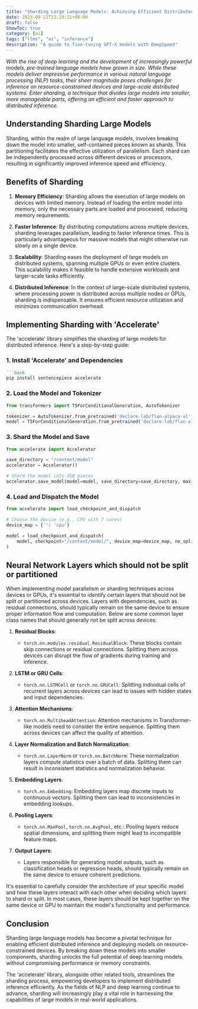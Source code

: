 ```yaml
---
title: "Sharding Large Language Models: Achieving Efficient Distributed Inference"
date: 2023-09-22T12:29:21+08:00
draft: false
ShowToc: true
category: [ai]
tags: ["llms", "ai", "inference"]
description: "A guide to fine-tuning GPT-X models with DeepSpeed"
---
```


*With the rise of deep learning and the development of increasingly powerful models, pre-trained language models have grown in size. While these models deliver impressive performance in various natural language processing (NLP) tasks, their sheer magnitude poses challenges for inference on resource-constrained devices and large-scale distributed systems. Enter sharding, a technique that divides large models into smaller, more manageable parts, offering an efficient and faster approach to distributed inference.*

## **Understanding Sharding Large Models**

Sharding, within the realm of large language models, involves breaking down the model into smaller, self-contained pieces known as shards. This partitioning facilitates the effective utilization of parallelism. Each shard can be independently processed across different devices or processors, resulting in significantly improved inference speed and efficiency.

## **Benefits of Sharding**

1. **Memory Efficiency**: Sharding allows the execution of large models on devices with limited memory. Instead of loading the entire model into memory, only the necessary parts are loaded and processed, reducing memory requirements.

2. **Faster Inference**: By distributing computations across multiple devices, sharding leverages parallelism, leading to faster inference times. This is particularly advantageous for massive models that might otherwise run slowly on a single device.

3. **Scalability**: Sharding eases the deployment of large models on distributed systems, spanning multiple GPUs or even entire clusters. This scalability makes it feasible to handle extensive workloads and larger-scale tasks efficiently.

4. **Distributed Inference**: In the context of large-scale distributed systems, where processing power is distributed across multiple nodes or GPUs, sharding is indispensable. It ensures efficient resource utilization and minimizes communication overhead.

## **Implementing Sharding with 'Accelerate'**

The 'accelerate' library simplifies the sharding of large models for distributed inference. Here's a step-by-step guide:

### **1. Install 'Accelerate' and Dependencies**

```markdown
```bash
pip install sentencepiece accelerate
```

### **2. Load the Model and Tokenizer**

```python
from transformers import T5ForConditionalGeneration, AutoTokenizer

tokenizer = AutoTokenizer.from_pretrained('declare-lab/flan-alpaca-xl')
model = T5ForConditionalGeneration.from_pretrained('declare-lab/flan-alpaca-xl')
```

### **3. Shard the Model and Save**

```python
from accelerate import Accelerator

save_directory = "/content/model"
accelerator = Accelerator()

# Shard the model into 2GB pieces
accelerator.save_model(model=model, save_directory=save_directory, max_shard_size="2GB")
```

### **4. Load and Dispatch the Model**

```python
from accelerate import load_checkpoint_and_dispatch

# Choose the device (e.g., CPU with 7 cores)
device_map = {'': 'cpu'}

model = load_checkpoint_and_dispatch(
    model, checkpoint="/content/model/", device_map=device_map, no_split_module_classes=['Block']
)
```

## Neural Network Layers which should not be split or partitioned

When implementing model parallelism or sharding techniques across devices or GPUs, it's essential to identify certain layers that should not be split or partitioned across devices. Layers with dependencies, such as residual connections, should typically remain on the same device to ensure proper information flow and computation. Below are some common layer class names that should generally not be split across devices:

1. **Residual Blocks**:
   - `torch.nn.modules.residual.ResidualBlock`: These blocks contain skip connections or residual connections. Splitting them across devices can disrupt the flow of gradients during training and inference.

2. **LSTM or GRU Cells**:
   - `torch.nn.LSTMCell` or `torch.nn.GRUCell`: Splitting individual cells of recurrent layers across devices can lead to issues with hidden states and input dependencies.

3. **Attention Mechanisms**:
   - `torch.nn.MultiheadAttention`: Attention mechanisms in Transformer-like models need to consider the entire sequence. Splitting them across devices can affect the quality of attention.

4. **Layer Normalization and Batch Normalization**:
   - `torch.nn.LayerNorm` or `torch.nn.BatchNorm`: These normalization layers compute statistics over a batch of data. Splitting them can result in inconsistent statistics and normalization behavior.

5. **Embedding Layers**:
   - `torch.nn.Embedding`: Embedding layers map discrete inputs to continuous vectors. Splitting them can lead to inconsistencies in embedding lookups.

6. **Pooling Layers**:
   - `torch.nn.MaxPool`, `torch.nn.AvgPool`, etc.: Pooling layers reduce spatial dimensions, and splitting them might lead to incompatible feature maps.

7. **Output Layers**:
   - Layers responsible for generating model outputs, such as classification heads or regression heads, should typically remain on the same device to ensure coherent predictions.

It's essential to carefully consider the architecture of your specific model and how these layers interact with each other when deciding which layers to shard or split. In most cases, these layers should be kept together on the same device or GPU to maintain the model's functionality and performance.

## **Conclusion**

Sharding large language models has become a pivotal technique for enabling efficient distributed inference and deploying models on resource-constrained devices. By breaking down these models into smaller components, sharding unlocks the full potential of deep learning models without compromising performance or memory constraints.

The 'accelerate' library, alongside other related tools, streamlines the sharding process, empowering developers to implement distributed inference efficiently. As the fields of NLP and deep learning continue to advance, sharding will increasingly play a vital role in harnessing the capabilities of large models in real-world applications.